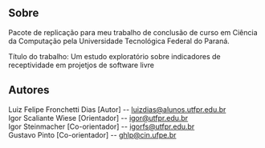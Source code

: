 ## Sobre
Pacote de replicação para meu trabalho de conclusão de curso em Ciência da Computação pela Universidade Tecnológica Federal do Paraná. 

Título do trabalho: Um estudo exploratório sobre indicadores de receptividade em projetjos de software livre

## Autores
Luiz Felipe Fronchetti Dias [Autor] -- luizdias@alunos.utfpr.edu.br <br>
Igor Scaliante Wiese [Orientador] -- igor@utfpr.edu.br <br>
Igor Steinmacher [Co-orientador] -- igorfs@utfpr.edu.br <br>
Gustavo Pinto [Co-orientador] -- ghlp@cin.ufpe.br
